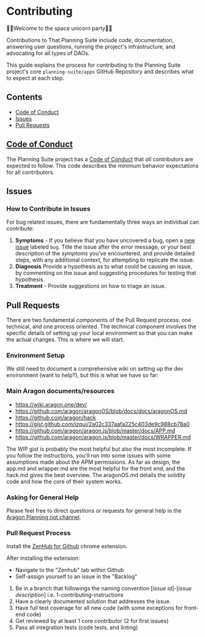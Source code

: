 # Contributing

🦄🚀Welcome to the space unicorn party🚀🦄

Contributions to That Planning Suite include code, documentation, answering user questions, running the project's infrastructure, and advocating for all types of DAOs.

This guide explains the process for contributing to the Planning Suite project's core `planning-suite/apps` GitHub Repository and describes what to expect at each step.

## Contents

- [Code of Conduct](#code-of-conduct)
- [Issues](#issues)
- [Pull Requests](#pull-requests)

## [Code of Conduct](./CODE_OF_CONDUCT.md)

The Planning Suite project has a
[Code of Conduct](./CODE_OF_CONDUCT.md)
that _all_ contributors are expected to follow. This code describes the
_minimum_ behavior expectations for all contributors.

## Issues

### How to Contribute in Issues

For bug related issues, there are fundamentally three ways an individual can
contribute:

1. **Symptoms** - If you believe that you have uncovered a bug, open a [new issue](https://github.com/spacedecentral/planning-suite/issues/new) labeled `bug`. Title the issue after the error message, or your best description of the _symptoms_ you've encountered, and provide detailed steps, with any additional context, for attempting to replicate the issue.
2. **Diagnosis** Provide a hypothesis as to what could be causing an issue, by commenting on the issue and suggesting procedures for testing that hypothesis.
3. **Treatment** - Provide suggestions on how to triage an issue.

## Pull Requests

There are two fundamental components of the Pull Request process: one technical, and one process oriented. The technical component involves the specific details of setting up your local environment so that you can make the actual changes. This is where we will start.

### Environment Setup

We still need to document a comprehensive wiki on setting up the dev environment (want to help?), but this is what we have so far:

### Main Aragon documents/resources

- https://wiki.aragon.one/dev/
- https://github.com/aragon/aragonOS/blob/docs/docs/aragonOS.md
- https://github.com/aragon/hack
- https://gist.github.com/izqui/2a02c337aafa225c403de9c988cb78a0
- https://github.com/aragon/aragon.js/blob/master/docs/APP.md
- https://github.com/aragon/aragon.js/blob/master/docs/WRAPPER.md

The WIP gist is probably the most helpful but also the most incomplete. If you follow the instructions, you'll run into some issues with some assumptions made about the APM permissions. As far as design, the app.md and wrapper.md are the most helpful for the front end, and the hack.md gives the best overview. The aragonOS.md details the solidity code and how the core of their system works.

### Asking for General Help

Please feel free to direct questions or requests for general help in the [Aragon Planning riot channel](https://riot.im/app/#/room/#aragon-planning:matrix.org).

### Pull Request Process

Install the [ZenHub for Github](https://chrome.google.com/webstore/detail/zenhub-for-github/ogcgkffhplmphkaahpmffcafajaocjbd?hl=en-US) chrome extension.

After installing the extension:

- Navigate to the "Zenhub" tab within Github
- Self-assign yourself to an issue in the "Backlog"

1. Be in a branch that followings the naming convention [*issue id*]-[*issue description*] i.e. 1-contributing-instructions
2. Have a clearly documented solution that addresses the issue.
3. Have full test coverage for all new code (with some exceptions for front-end code)
4. Get reviewed by at least 1 core contributor (2 for first issues)
5. Pass all integration tests (code tests, and linting)

